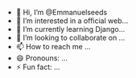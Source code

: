 - 👋 Hi, I’m @Emmanuelseeds
- 👀 I’m interested in a official web...
- 🌱 I’m currently learning Django...
- 💞️ I’m looking to collaborate on ...
- 📫 How to reach me ...
- 😄 Pronouns: ...
- ⚡ Fun fact: ...

<!---
Emmanuelseeds/Emmanuelseeds is a ✨ special ✨ repository because its `README.md` (this file) appears on your GitHub profile.
You can click the Preview link to take a look at your changes.
--->
